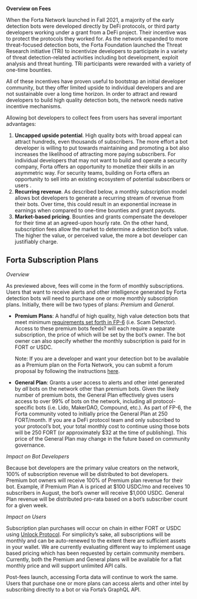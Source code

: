 
**Overview on Fees**

When the Forta Network launched in Fall 2021, a majority of the early detection bots were developed directly by DeFi protocols, or third party developers working under a grant from a DeFi project. Their incentive was to protect the protocols they worked for. As the network expanded to more threat-focused detection bots, the Forta Foundation launched the Threat Research initiative (TRi) to incentivize developers to participate in a variety of threat detection-related activities including bot development, exploit analysis and threat hunting. TRi participants were rewarded with a variety of one-time bounties. 

All of these incentives have proven useful to bootstrap an initial developer community, but they offer limited upside to individual developers and are not sustainable over a long time horizon. In order to attract and reward developers to build high quality detection bots, the network needs native incentive mechanisms. 

Allowing bot developers to collect fees from users has several important advantages:

 



1. **Uncapped upside potential**. High quality bots with broad appeal can attract hundreds, even thousands of subscribers. The more effort a bot developer is willing to put towards maintaining and promoting a bot also increases the likelihood of attracting more paying subscribers. For individual developers that may not want to build and operate a security company, Forta offers an opportunity to monetize their skills in an asymmetric way. For security teams, building on Forta offers an opportunity to sell into an existing ecosystem of potential subscribers or users . 
2. **Recurring revenue**. As described below, a monthly subscription model allows bot developers to generate a recurring stream of revenue from their bots. Over time, this could result in an exponential increase in earnings when compared to one-time bounties  and grant payouts. 
3. **Market-based pricing**. Bounties and grants compensate the developer for their time at an agreed-upon hourly rate. On the other hand, subscription fees allow  the market to determine a detection bot’s value. The higher the value, or perceived value, the more a bot developer can justifiably charge.  


## **Forta Subscription Plans**

_Overview_

As previewed above, fees will come in the form of monthly subscriptions. Users that want to receive alerts and other intelligence generated by Forta detection bots will need to purchase one or more monthly subscription plans. Initially, there will be two types of plans: _Premium_ and _General_.



* **Premium Plans**: A handful of high quality, high value detection bots that meet minimum [requirements set forth in FP-6](https://gov.forta.network/t/forta-proposal-6-fp-6-implementing-bot-data-fees/707/6) (i.e. Scam Detector). Access to these premium bots feeds? will each require a separate subscription, the price of which will be set by the bot’s owner. The bot owner can also specify whether the monthly subscription is paid for in FORT or USDC.

    Note: If you are a developer and want your detection bot to be available as a Premium plan on the Forta Network, you can submit a forum proposal by following the instructions [here](https://gov.forta.network/t/about-the-premium-feed-proposals-category/713/2).  

* **General Plan**: Grants a user access to alerts and other intel generated by _all_ bots on the network other than premium bots. Given the likely number of premium bots, the General Plan effectively gives users access to over 99% of bots on the network, including all protocol-specific bots (i.e. Lido, MakerDAO, Compound, etc.). As part of FP-6, the Forta community voted to initially price the General Plan at 250 FORT/month. If you are a DeFi protocol team and only subscribed to your protocol’s bot, your total monthly cost to continue using those bots will be 250 FORT (or approximately $32 at the time of publishing). This price of the General Plan may change in the future based on community governance. 

_Impact on Bot Developers_

Because bot developers are the primary value creators on the network, 100% of subscription revenue will be distributed to bot developers. Premium bot owners will receive 100% of Premium plan revenue for their bot. Example, if Premium Plan A is priced at $100 USDC/mo and receives 10 subscribers in August, the bot’s owner will receive $1,000 USDC. General Plan revenue will be distributed pro-rata based on a bot’s subscriber count for a given week.

_Impact on Users_

Subscription plan purchases will occur on chain in either FORT or USDC using [Unlock Protocol](https://unlock-protocol.com/). For simplicity’s sake, all subscriptions will be monthly and can be auto-renewed to the extent there are sufficient assets in your wallet. We are currently evaluating different way to implement usage based pricing which has been requested by certain community members. Currently, both the Premium and General plans will be available for a flat monthly price and will support unlimited API calls. 

Post-fees launch, accessing Forta data will continue to work the same. Users that purchase one or more plans can access alerts and other intel by subscribing directly to a bot or via Forta’s GraphQL API. 
